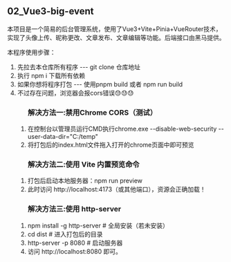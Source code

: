 <h2>02_Vue3-big-event</h2>
    <div>
        <p>
            本项目是一个简易的后台管理系统，使用了Vue3+Vite+Pinia+VueRouter技术，
            实现了头像上传、昵称更改、文章发布、文章编辑等功能。后端接口由黑马提供。
        </p>
        <p>
            本程序使用步骤：
            <ol>
                <li>先拉去本仓库所有程序 --- git clone 仓库地址</li>
                <li>执行 npm i 下载所有依赖</li>
                <li>如果你想将程序打包 --- 使用pnpm build 或者 npm run build</li>
                <li>不过存在问题，浏览器会报cors错误😓😓😓</li>
                <ol>
                    <h3>解决方法一:禁用Chrome CORS（测试）</h3>
                    <li>
                        在控制台以管理员运行CMD执行chrome.exe --disable-web-security --user-data-dir="C:/temp"
                    </li>
                    <li>将打包后的index.html文件拖入打开的chrome页面中即可预览</li>
                </ol>
                <ol>
                    <h3>解决方法二:使用 Vite 内置预览命令</h3>
                    <li>
                        打包后启动本地服务器：npm run preview
                    </li>
                    <li>此时访问 http://localhost:4173（或其他端口），资源会正确加载！</li>
                </ol>
                <ol>
                    <h3>解决方法三:使用 http-server</h3>
                    <li>npm install -g http-server  # 全局安装（若未安装）</li>
                    <li> cd dist                     # 进入打包后的目录</li>
                    <li> http-server -p 8080         # 启动服务器</li>
                    <li>访问 http://localhost:8080 即可。</li>
                </ol>
            </ul>
        </p>
    </div>